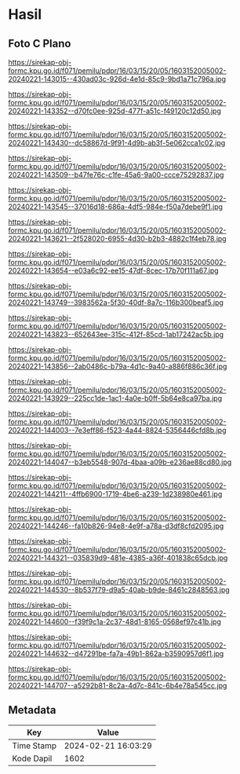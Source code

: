 # Hasil

## Foto C Plano

https://sirekap-obj-formc.kpu.go.id/f071/pemilu/pdpr/16/03/15/20/05/1603152005002-20240221-143015--430ad03c-926d-4e1d-85c9-9bd1a71c796a.jpg

https://sirekap-obj-formc.kpu.go.id/f071/pemilu/pdpr/16/03/15/20/05/1603152005002-20240221-143352--d70fc0ee-925d-477f-a51c-f49120c12d50.jpg

https://sirekap-obj-formc.kpu.go.id/f071/pemilu/pdpr/16/03/15/20/05/1603152005002-20240221-143430--dc58867d-9f91-4d9b-ab3f-5e062cca1c02.jpg

https://sirekap-obj-formc.kpu.go.id/f071/pemilu/pdpr/16/03/15/20/05/1603152005002-20240221-143509--b47fe76c-c1fe-45a6-9a00-ccce75292837.jpg

https://sirekap-obj-formc.kpu.go.id/f071/pemilu/pdpr/16/03/15/20/05/1603152005002-20240221-143545--37016d18-686a-4df5-984e-f50a7debe9f1.jpg

https://sirekap-obj-formc.kpu.go.id/f071/pemilu/pdpr/16/03/15/20/05/1603152005002-20240221-143621--2f528020-6955-4d30-b2b3-4882c1f4eb78.jpg

https://sirekap-obj-formc.kpu.go.id/f071/pemilu/pdpr/16/03/15/20/05/1603152005002-20240221-143654--e03a6c92-ee15-47df-8cec-17b70f111a67.jpg

https://sirekap-obj-formc.kpu.go.id/f071/pemilu/pdpr/16/03/15/20/05/1603152005002-20240221-143749--3983562a-5f30-40df-8a7c-116b300beaf5.jpg

https://sirekap-obj-formc.kpu.go.id/f071/pemilu/pdpr/16/03/15/20/05/1603152005002-20240221-143823--652643ee-315c-412f-85cd-1ab17242ac5b.jpg

https://sirekap-obj-formc.kpu.go.id/f071/pemilu/pdpr/16/03/15/20/05/1603152005002-20240221-143856--2ab0486c-b79a-4d1c-9a40-a886f886c36f.jpg

https://sirekap-obj-formc.kpu.go.id/f071/pemilu/pdpr/16/03/15/20/05/1603152005002-20240221-143929--225cc1de-1ac1-4a0e-b0ff-5b64e8ca97ba.jpg

https://sirekap-obj-formc.kpu.go.id/f071/pemilu/pdpr/16/03/15/20/05/1603152005002-20240221-144003--7e3eff86-f523-4a44-8824-5356446cfd8b.jpg

https://sirekap-obj-formc.kpu.go.id/f071/pemilu/pdpr/16/03/15/20/05/1603152005002-20240221-144047--b3eb5548-907d-4baa-a09b-e236ae88cd80.jpg

https://sirekap-obj-formc.kpu.go.id/f071/pemilu/pdpr/16/03/15/20/05/1603152005002-20240221-144211--4ffb6900-1719-4be6-a239-1d238980e461.jpg

https://sirekap-obj-formc.kpu.go.id/f071/pemilu/pdpr/16/03/15/20/05/1603152005002-20240221-144246--fa10b826-94e8-4e9f-a78a-d3df8cfd2095.jpg

https://sirekap-obj-formc.kpu.go.id/f071/pemilu/pdpr/16/03/15/20/05/1603152005002-20240221-144321--035839d9-481e-4385-a36f-401838c65dcb.jpg

https://sirekap-obj-formc.kpu.go.id/f071/pemilu/pdpr/16/03/15/20/05/1603152005002-20240221-144530--8b537f79-d9a5-40ab-b9de-8461c2848563.jpg

https://sirekap-obj-formc.kpu.go.id/f071/pemilu/pdpr/16/03/15/20/05/1603152005002-20240221-144600--f39f9c1a-2c37-48d1-8165-0568ef97c41b.jpg

https://sirekap-obj-formc.kpu.go.id/f071/pemilu/pdpr/16/03/15/20/05/1603152005002-20240221-144632--d47291be-fa7a-49b1-862a-b3590957d6f1.jpg

https://sirekap-obj-formc.kpu.go.id/f071/pemilu/pdpr/16/03/15/20/05/1603152005002-20240221-144707--a5292b81-8c2a-4d7c-841c-6b4e78a545cc.jpg


## Metadata

| Key        | Value               |
| ---------- | ------------------- |
| Time Stamp | 2024-02-21 16:03:29 |
| Kode Dapil | 1602                |



